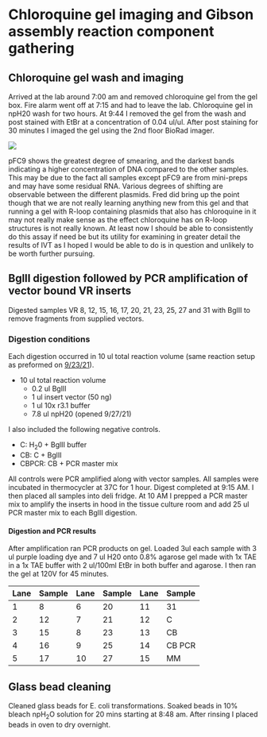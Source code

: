 # Chloroquine gel imaging and Gibson assembly reaction component gathering

## Chloroquine gel wash and imaging

Arrived at the lab around 7:00 am and removed chloroquine gel from
the gel box. Fire alarm went off at 7:15 and had to leave the lab. Chloroquine gel in npH20 wash for two hours. At 9:44 I removed the
gel from the wash and post stained with EtBr at a concentration of 0.04 ul/ul. After post staining for 30 minutes I imaged the gel using the 2nd floor BioRad imager.

![](images/2021-10-01_10h39m31s-chloroquine-IVT-mega-gel.svg)

pFC9 shows the greatest degree of smearing, and the darkest bands
indicating a higher concentration of DNA compared to the other
samples. This may be due to the fact all samples except pFC9
are from mini-preps and may have some residual RNA. Various
degrees of shifting are observable between the different plasmids. Fred did bring up the point though that we are not
really learning anything new from this gel and that running
a gel with R-loop containing plasmids that also has chloroquine
in it may not really make sense as the effect chloroquine has
on R-loop structures is not really known. At least now I should
be able to consistently do this assay if need be but its
utility for examining in greater detail the results of IVT as
I hoped I would be able to do is in question and unlikely to
be worth further pursuing.

## BglII digestion followed by PCR amplification of vector bound VR inserts

Digested samples VR 8, 12, 15, 16, 17, 20, 21, 23, 25, 27 and 31 with BglII to
remove fragments from supplied vectors.

### Digestion conditions

Each digestion occurred in 10 ul total reaction volume (same reaction setup as
preformed on [9/23/21](41_9-23-21.md)). 

- 10 ul total reaction volume
    - 0.2 ul BglII
    - 1 ul insert vector (50 ng)
    - 1 ul 10x r3.1 buffer 
    - 7.8 ul npH20 (opened 9/27/21)

I also included the following negative controls.

- C: H<sub>2</sub>0 + BglII buffer 
- CB: C + BglII
- CBPCR: CB + PCR master mix

All controls were PCR amplified along with vector samples. All
samples were incubated in thermocycler at 37C for 1 hour. Digest completed at 9:15 AM. I then placed all samples into deli fridge. At 10 AM I prepped a PCR master mix to amplify the inserts in
hood in the tissue culture room and add 25 ul PCR master mix
to each BglII digestion.

#### Digestion and PCR results

After amplification ran PCR products on gel. Loaded 3ul each sample
with 3 ul purple loading dye and 7 ul H20 onto 0.8% agarose gel made with 1x TAE in a 1x TAE buffer with 2 ul/100ml EtBr in both
buffer and agarose. I then ran the gel at 120V for 45 minutes.

| Lane | Sample | Lane | Sample | Lane | Sample |
|------|--------|------|--------|------|--------|
| 1    | 8      | 6    | 20     | 11   | 31     |
| 2    | 12     | 7    | 21     | 12   | C      |
| 3    | 15     | 8    | 23     | 13   | CB     |
| 4    | 16     | 9    | 25     | 14   | CB PCR |
| 5    | 17     | 10   | 27     | 15   | MM     |

## Glass bead cleaning

Cleaned glass beads for E. coli transformations. Soaked beads in 10% bleach npH<sub>2</sub>O solution for 20 mins starting at 8:48 am. After rinsing I placed beads in oven to dry overnight.
